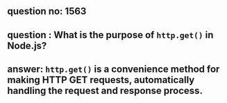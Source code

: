 
      
## question no: 1563

## question : What is the purpose of `http.get()` in Node.js?

## answer: `http.get()` is a convenience method for making HTTP GET requests, automatically handling the request and response process.
      